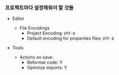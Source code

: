 ### 프로젝트마다 설정해줘야 할 것들

- Editor

  - File Encodings
    - Project Encoding: `UTF-8`
    - Default encoding for properties files: `UTF-8`

- Tools

  - Actions on save:
    - Reformat code: Y
    - Optmiize imports: Y
